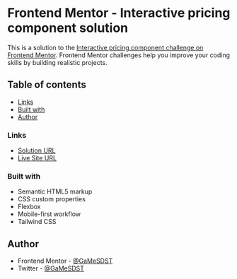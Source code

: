 # Frontend Mentor - Interactive pricing component solution

This is a solution to the [Interactive pricing component challenge on Frontend Mentor](https://www.frontendmentor.io/challenges/interactive-pricing-component-t0m8PIyY8). Frontend Mentor challenges help you improve your coding skills by building realistic projects.

## Table of contents

- [Links](#links)
- [Built with](#built-with)
- [Author](#author)

### Links

- [Solution URL](https://www.frontendmentor.io/solutions/interactiepricingcomponent-with-html-tailwind-css-and-js-vPWwO1reW-)
- [Live Site URL](https://gamesdst.github.io/interactive-pricing-component/)

### Built with

- Semantic HTML5 markup
- CSS custom properties
- Flexbox
- Mobile-first workflow
- Tailwind CSS

## Author

- Frontend Mentor - [@GaMeSDST](https://www.frontendmentor.io/profile/GaMeSDST)
- Twitter - [@GaMeSDST](https://twitter.com/GaMeSDST)

